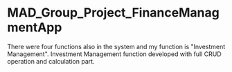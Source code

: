 # MAD_Group_Project_FinanceManagmentApp

There were four functions also in the system and my 
function is "Investment Management". Investment Management function developed 
with full CRUD operation and calculation part.
